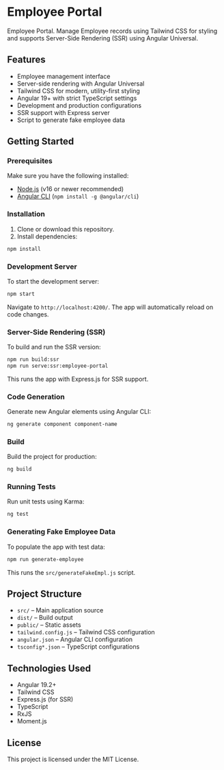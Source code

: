 # Employee Portal

Employee Portal. Manage Employee records using Tailwind CSS for styling and supports Server-Side Rendering (SSR) using Angular Universal.

## Features

- Employee management interface
- Server-side rendering with Angular Universal
- Tailwind CSS for modern, utility-first styling
- Angular 19+ with strict TypeScript settings
- Development and production configurations
- SSR support with Express server
- Script to generate fake employee data

## Getting Started

### Prerequisites

Make sure you have the following installed:

- [Node.js](https://nodejs.org/) (v16 or newer recommended)
- [Angular CLI](https://angular.io/cli) (`npm install -g @angular/cli`)

### Installation

1. Clone or download this repository.
2. Install dependencies:

```bash
npm install
```

### Development Server

To start the development server:

```bash
npm start
```

Navigate to `http://localhost:4200/`. The app will automatically reload on code changes.

### Server-Side Rendering (SSR)

To build and run the SSR version:

```bash
npm run build:ssr
npm run serve:ssr:employee-portal
```

This runs the app with Express.js for SSR support.

### Code Generation

Generate new Angular elements using Angular CLI:

```bash
ng generate component component-name
```

### Build

Build the project for production:

```bash
ng build
```

### Running Tests

Run unit tests using Karma:

```bash
ng test
```

### Generating Fake Employee Data

To populate the app with test data:

```bash
npm run generate-employee
```

This runs the `src/generateFakeEmpl.js` script.

## Project Structure

- `src/` – Main application source
- `dist/` – Build output
- `public/` – Static assets
- `tailwind.config.js` – Tailwind CSS configuration
- `angular.json` – Angular CLI configuration
- `tsconfig*.json` – TypeScript configurations

## Technologies Used

- Angular 19.2+
- Tailwind CSS
- Express.js (for SSR)
- TypeScript
- RxJS
- Moment.js

## License

This project is licensed under the MIT License.
